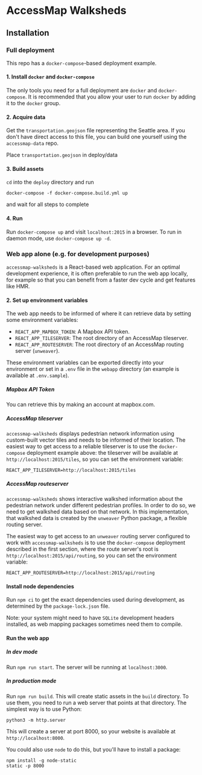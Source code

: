 # AccessMap Walksheds

## Installation

### Full deployment

This repo has a `docker-compose`-based deployment example.

#### 1. Install `docker` and `docker-compose`

The only tools you need for a full deployment are `docker` and `docker-compose`. It is
recommended that you allow your user to run `docker` by adding it to the `docker`
group.

#### 2. Acquire data

Get the `transportation.geojson` file representing the Seattle area. If you don't have
direct access to this file, you can build one yourself using the `accessmap-data` repo.

Place `transportation.geojson` in deploy/data

#### 3. Build assets

`cd` into the `deploy` directory and run

    docker-compose -f docker-compose.build.yml up

and wait for all steps to complete

#### 4. Run

Run `docker-compose up` and visit `localhost:2015` in a browser. To run in daemon mode,
use `docker-compose up -d`.

### Web app alone (e.g. for development purposes)

`accessmap-walksheds` is a React-based web application. For an optimal development
experience, it is often preferable to run the web app locally, for example so that you
can benefit from a faster dev cycle and get features like HMR.

#### 2. Set up environment variables

The web app needs to be informed of where it can retrieve data by setting some
environment variables:

- `REACT_APP_MAPBOX_TOKEN`: A Mapbox API token.
- `REACT_APP_TILESERVER`: The root directory of an AccessMap tileserver.
- `REACT_APP_ROUTESERVER`: The root directory of an AccessMap routing server
(`unweaver`).

These environment variables can be exported directly into your environment or set in
a `.env` file in the `webapp` directory (an example is available at `.env.sample`).

##### Mapbox API Token

You can retrieve this by making an account at mapbox.com.

##### AccessMap tileserver

`accessmap-walksheds` displays pedestrian network information using custom-built
vector tiles and needs to be informed of their location. The easiest way to get access
to a reliable tileserver is to use the `docker-compose` deployment example above: the
tileserver will be available at `http://localhost:2015/tiles`, so you can set the
environment variable:

    REACT_APP_TILESERVER=http://localhost:2015/tiles

##### AccessMap routeserver

`accessmap-walksheds` shows interactive walkshed information about the pedestrian
network under different pedestrian profiles. In order to do so, we need to get
walkshed data based on that network. In this implementation, that walkshed data is
created by the `unweaver` Python package, a flexible routing server.

The easiest way to get access to an `unweaver` routing server configured to work with
`accessmap-walksheds` is to use the `docker-compose` deployment described in the first
section, where the route server's root is `http://localhost:2015/api/routing`, so you
can set the environment variable:

    REACT_APP_ROUTESERVER=http://localhost:2015/api/routing

#### Install node dependencies

Run `npm ci` to get the exact dependencies used during development, as determined by
the `package-lock.json` file.

Note: your system might need to have `SQLite` development headers installed, as
web mapping packages sometimes need them to compile.

#### Run the web app

##### In dev mode

Run `npm run start`. The server will be running at `localhost:3000`.

##### In production mode

Run `npm run build`. This will create static assets in the `build` directory. To use
them, you need to run a web server that points at that directory. The simplest way is
to use Python:

    python3 -m http.server

This will create a server at port 8000, so your website is available at
`http://localhost:8000`.

You could also use `node` to do this, but you'll have to install a package:

    npm install -g node-static
    static -p 8000
